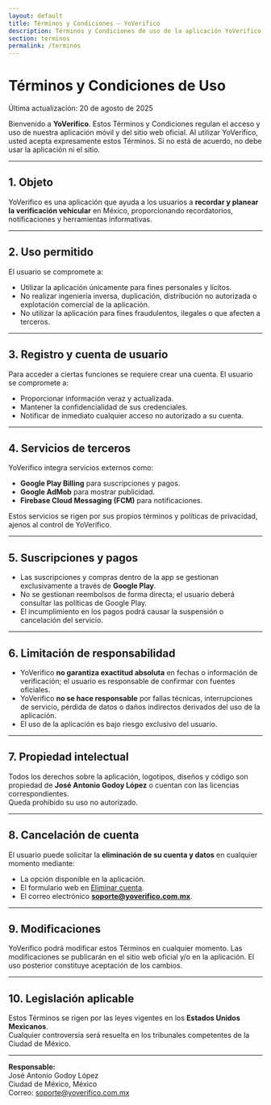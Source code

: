 ```yaml
---
layout: default
title: Términos y Condiciones — YoVerifico
description: Términos y Condiciones de uso de la aplicación YoVerifico.
section: terminos
permalink: /terminos
---
```


# Términos y Condiciones de Uso
Última actualización: 20 de agosto de 2025

Bienvenido a **YoVerifico**. Estos Términos y Condiciones regulan el acceso y uso de nuestra aplicación móvil y del sitio web oficial. Al utilizar YoVerifico, usted acepta expresamente estos Términos. Si no está de acuerdo, no debe usar la aplicación ni el sitio.

---

## 1. Objeto
YoVerifico es una aplicación que ayuda a los usuarios a **recordar y planear la verificación vehicular** en México, proporcionando recordatorios, notificaciones y herramientas informativas.

---

## 2. Uso permitido
El usuario se compromete a:
- Utilizar la aplicación únicamente para fines personales y lícitos.
- No realizar ingeniería inversa, duplicación, distribución no autorizada o explotación comercial de la aplicación.
- No utilizar la aplicación para fines fraudulentos, ilegales o que afecten a terceros.

---

## 3. Registro y cuenta de usuario
Para acceder a ciertas funciones se requiere crear una cuenta. El usuario se compromete a:
- Proporcionar información veraz y actualizada.
- Mantener la confidencialidad de sus credenciales.
- Notificar de inmediato cualquier acceso no autorizado a su cuenta.

---

## 4. Servicios de terceros
YoVerifico integra servicios externos como:
- **Google Play Billing** para suscripciones y pagos.
- **Google AdMob** para mostrar publicidad.
- **Firebase Cloud Messaging (FCM)** para notificaciones.

Estos servicios se rigen por sus propios términos y políticas de privacidad, ajenos al control de YoVerifico.

---

## 5. Suscripciones y pagos
- Las suscripciones y compras dentro de la app se gestionan exclusivamente a través de **Google Play**.
- No se gestionan reembolsos de forma directa; el usuario deberá consultar las políticas de Google Play.
- El incumplimiento en los pagos podrá causar la suspensión o cancelación del servicio.

---

## 6. Limitación de responsabilidad
- YoVerifico **no garantiza exactitud absoluta** en fechas o información de verificación; el usuario es responsable de confirmar con fuentes oficiales.
- YoVerifico **no se hace responsable** por fallas técnicas, interrupciones de servicio, pérdida de datos o daños indirectos derivados del uso de la aplicación.
- El uso de la aplicación es bajo riesgo exclusivo del usuario.

---

## 7. Propiedad intelectual
Todos los derechos sobre la aplicación, logotipos, diseños y código son propiedad de **José Antonio Godoy López** o cuentan con las licencias correspondientes.  
Queda prohibido su uso no autorizado.

---

## 8. Cancelación de cuenta
El usuario puede solicitar la **eliminación de su cuenta y datos** en cualquier momento mediante:
- La opción disponible en la aplicación.
- El formulario web en [Eliminar cuenta](/eliminar-cuenta).
- El correo electrónico **soporte@yoverifico.com.mx**.

---

## 9. Modificaciones
YoVerifico podrá modificar estos Términos en cualquier momento. Las modificaciones se publicarán en el sitio web oficial y/o en la aplicación. El uso posterior constituye aceptación de los cambios.

---

## 10. Legislación aplicable
Estos Términos se rigen por las leyes vigentes en los **Estados Unidos Mexicanos**.  
Cualquier controversia será resuelta en los tribunales competentes de la Ciudad de México.

---

**Responsable:**  
José Antonio Godoy López  
Ciudad de México, México  
Correo: soporte@yoverifico.com.mx
